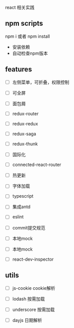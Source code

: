 react 相关实践

## npm scripts

   
npm i  或者 npm install
- 安装依赖
- 自动检查npm版本

    

## features

*[ ] 左侧菜单，可折叠，权限控制
*[ ] 可全屏
*[ ] 面包屑
*[ ] redux-router
*[ ] redux-redux
*[ ] redux-saga
*[ ] redux-thunk
*[ ] 国际化
*[ ] connected-react-router
*[ ] 热更新
*[ ] 字体加载
*[ ] typescript
*[ ] 集成antd
*[ ] eslint
*[ ] commit提交规范
*[ ] 本地mock
*[ ] 本地mock
*[ ] react-dev-inspector


## utils
*[ ] js-cookie cookie解析
*[ ] lodash 按需加载
*[ ] underscore 按需加载
*[ ] dayjs 日期解析




